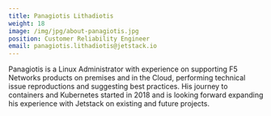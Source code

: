 ```yaml
---
title: Panagiotis Lithadiotis
weight: 18
image: /img/jpg/about-panagiotis.jpg
position: Customer Reliability Engineer
email: panagiotis.lithadiotis@jetstack.io
---
```


Panagiotis is a Linux Administrator with experience on supporting F5 Networks products on premises and in the Cloud, performing technical issue reproductions and suggesting best practices. His journey to containers and Kubernetes started in 2018 and is looking forward expanding his experience with Jetstack on existing and future projects.
